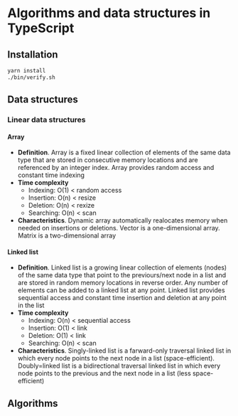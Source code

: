 # Algorithms and data structures in TypeScript

## Installation

```bash
yarn install
./bin/verify.sh
```

## Data structures

### Linear data structures

#### Array

- **Definition**. Array is a fixed linear collection of elements of the same data type
  that are stored in consecutive memory locations and are referenced by an integer
  index. Array provides random access and constant time indexing
- **Time complexity**
    - Indexing: O(1) < random access
    - Insertion: O(n) < resize
    - Deletion: O(n) < rexize
    - Searching: O(n) < scan
- **Characteristics**. Dynamic array automatically realocates memory when needed on
  insertions or deletions. Vector is a one-dimensional array. Matrix is a
  two-dimensional array

#### Linked list

- **Definition**. Linked list is a growing linear collection of elements (nodes) of the
  same data type that point to the previours/next node in a list and are stored in
  random memory locations in reverse order. Any number of elements can be added to a
  linked list at any point. Linked list provides sequential access and constant time
  insertion and deletion at any point in the list
- **Time complexity**
    - Indexing: O(n) < sequential access
    - Insertion: O(1) < link
    - Deletion: O(1) < link
    - Searching: O(n) < scan
- **Characteristics**. Singly-linked list is a farward-only traversal linked list in
  which every node points to the next node in a list (space-efficient). Doubly=linked
  list is a bidirectional traversal linked list in which every node points to the
  previous and the next node in a list (less space-efficient)

## Algorithms
